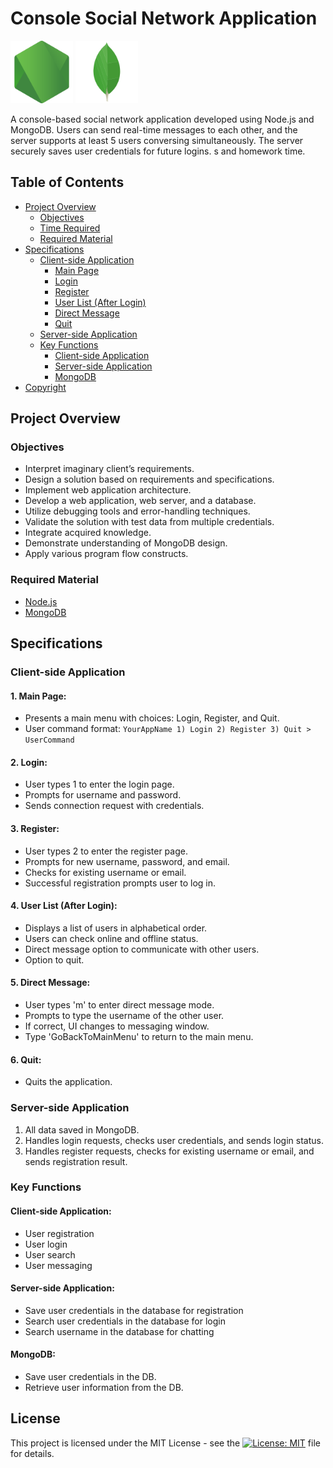 # Console Social Network Application

<img src="https://raw.githubusercontent.com/devicons/devicon/master/icons/nodejs/nodejs-original.svg" alt="Node.js Logo" width="100" height="100"/> <img src="https://raw.githubusercontent.com/devicons/devicon/master/icons/mongodb/mongodb-original.svg" alt="MongoDB Logo" width="100" height="100"/>

A console-based social network application developed using Node.js and MongoDB. Users can send real-time messages to each other, and the server supports at least 5 users conversing simultaneously. The server securely saves user credentials for future logins.
s and homework time.

## Table of Contents

- [Project Overview](#project-overview)
  - [Objectives](#objectives)
  - [Time Required](#time-required)
  - [Required Material](#required-material)
- [Specifications](#specifications)
  - [Client-side Application](#client-side-application)
    - [Main Page](#1-main-page)
    - [Login](#2-login)
    - [Register](#3-register)
    - [User List (After Login)](#4-user-list-after-login)
    - [Direct Message](#5-direct-message)
    - [Quit](#6-quit)
  - [Server-side Application](#server-side-application)
  - [Key Functions](#key-functions)
    - [Client-side Application](#client-side-application-1)
    - [Server-side Application](#server-side-application-1)
    - [MongoDB](#mongodb)
- [Copyright](#copyright)

## Project Overview

### Objectives

- Interpret imaginary client’s requirements.
- Design a solution based on requirements and specifications.
- Implement web application architecture.
- Develop a web application, web server, and a database.
- Utilize debugging tools and error-handling techniques.
- Validate the solution with test data from multiple credentials.
- Integrate acquired knowledge.
- Demonstrate understanding of MongoDB design.
- Apply various program flow constructs.

### Required Material

- [Node.js](https://nodejs.org/)
- [MongoDB](https://www.mongodb.com/try/download/community)

## Specifications

### Client-side Application

#### 1. Main Page:

- Presents a main menu with choices: Login, Register, and Quit.
- User command format: `YourAppName 1) Login 2) Register 3) Quit > UserCommand`

#### 2. Login:

- User types 1 to enter the login page.
- Prompts for username and password.
- Sends connection request with credentials.

#### 3. Register:

- User types 2 to enter the register page.
- Prompts for new username, password, and email.
- Checks for existing username or email.
- Successful registration prompts user to log in.

#### 4. User List (After Login):

- Displays a list of users in alphabetical order.
- Users can check online and offline status.
- Direct message option to communicate with other users.
- Option to quit.

#### 5. Direct Message:

- User types 'm' to enter direct message mode.
- Prompts to type the username of the other user.
- If correct, UI changes to messaging window.
- Type 'GoBackToMainMenu' to return to the main menu.

#### 6. Quit:

- Quits the application.

### Server-side Application

1. All data saved in MongoDB.
2. Handles login requests, checks user credentials, and sends login status.
3. Handles register requests, checks for existing username or email, and sends registration result.

### Key Functions

#### Client-side Application:

- User registration
- User login
- User search
- User messaging

#### Server-side Application:

- Save user credentials in the database for registration
- Search user credentials in the database for login
- Search username in the database for chatting

#### MongoDB:

- Save user credentials in the DB.
- Retrieve user information from the DB.

## License

This project is licensed under the MIT License - see the [![License: MIT](https://img.shields.io/badge/License-MIT-yellow.svg)](https://opensource.org/licenses/MIT) file for details.



